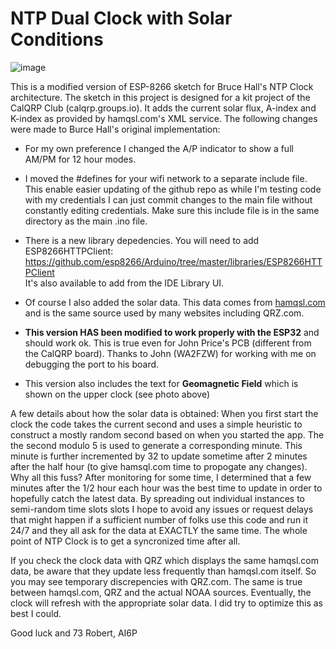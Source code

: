 # NTP Dual Clock with Solar Conditions
![image](https://github.com/user-attachments/assets/5e51f175-e064-4b67-95a2-e13680797d09)

This is a modified version of ESP-8266 sketch for Bruce Hall's NTP Clock architecture. 
The sketch in this project is designed for a kit project of the CalQRP Club (calqrp.groups.io). 
It adds the current solar flux, A-index and K-index as provided by hamqsl.com's XML service.
The following changes were made to Burce Hall's original implementation:

- For my own preference I changed the A/P indicator to show a full AM/PM for 12 hour modes.

- I moved the #defines for your wifi network to a separate include file. This enable easier
updating of the github repo as while I'm testing code with my credentials I can just commit
changes to the main file without constantly editing credentials. Make sure this include
file is in the same directory as the main .ino file.

- There is a new library depedencies. You will need to add ESP8266HTTPClient:<BR>
https://github.com/esp8266/Arduino/tree/master/libraries/ESP8266HTTPClient<BR>
It's also available to add from the IDE Library UI.

- Of course I also added the solar data. This data comes from [hamqsl.com](https://www.hamqsl.com/solarxml.php)
and is the same source used by many websites including QRZ.com.

- **This version HAS been modified to work properly with the ESP32** and
should work ok. This is true even for John Price's PCB (different from the CalQRP board).
Thanks to John (WA2FZW) for working with me on debugging the port to his board.

- This version also includes the text for **Geomagnetic Field** which is shown on the upper clock (see photo above)

A few details about how the solar data is obtained: When you first start the clock the code 
takes the current second and uses a simple
heuristic to construct a mostly random second based on when you started the app. The the second modulo 5 is used to generate
a corresponding minute. This minute is further incremented by 32 to update sometime after 2 minutes after the half hour (to give
hamsql.com time to propogate any changes).
Why all this fuss? After monitoring for some time, I determined
that a few minutes after the 1/2 hour each hour was the best time to update in order to hopefully catch the latest data. 
By spreading out individual instances to semi-random time slots slots I hope to avoid any issues or
request delays that might happen if a sufficient number of folks use this code and run it 24/7 and they all ask for
the data at EXACTLY the same time. The whole point of NTP Clock is to get a syncronized time after all.

If you check the clock data with QRZ which displays the same hamqsl.com data, be aware that they update less frequently
than hamqsl.com itself. So you may see temporary discrepencies with QRZ.com. The same is true between hamqsl.com, QRZ 
and the actual NOAA sources. Eventually, the clock will refresh with the appropriate solar data. I did try to optimize this
as best I could.

Good luck and 73
Robert, AI6P
